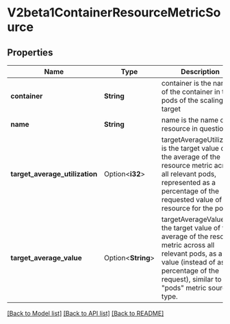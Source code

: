 # V2beta1ContainerResourceMetricSource

## Properties

Name | Type | Description | Notes
------------ | ------------- | ------------- | -------------
**container** | **String** | container is the name of the container in the pods of the scaling target | 
**name** | **String** | name is the name of the resource in question. | 
**target_average_utilization** | Option<**i32**> | targetAverageUtilization is the target value of the average of the resource metric across all relevant pods, represented as a percentage of the requested value of the resource for the pods. | [optional]
**target_average_value** | Option<**String**> | targetAverageValue is the target value of the average of the resource metric across all relevant pods, as a raw value (instead of as a percentage of the request), similar to the \"pods\" metric source type. | [optional]

[[Back to Model list]](../README.md#documentation-for-models) [[Back to API list]](../README.md#documentation-for-api-endpoints) [[Back to README]](../README.md)


